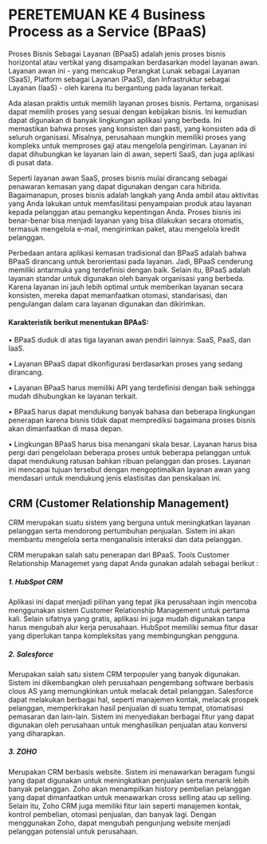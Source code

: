 # PERETEMUAN KE 4 Business Process as a Service (BPaaS)

Proses Bisnis Sebagai Layanan (BPaaS) adalah jenis proses bisnis horizontal atau vertikal yang disampaikan berdasarkan model layanan awan. Layanan awan ini - yang mencakup Perangkat Lunak sebagai Layanan (SaaS), Platform sebagai Layanan (PaaS), dan Infrastruktur sebagai Layanan (IaaS) - oleh karena itu bergantung pada layanan terkait.

Ada alasan praktis untuk memilih layanan proses bisnis. Pertama, organisasi dapat memilih proses yang sesuai dengan kebijakan bisnis. Ini kemudian dapat digunakan di banyak lingkungan aplikasi yang berbeda. Ini memastikan bahwa proses yang konsisten dan pasti, yang konsisten ada di seluruh organisasi. Misalnya, perusahaan mungkin memiliki proses yang kompleks untuk memproses gaji atau mengelola pengiriman. Layanan ini dapat dihubungkan ke layanan lain di awan, seperti SaaS, dan juga aplikasi di pusat data.

Seperti layanan awan SaaS, proses bisnis mulai dirancang sebagai penawaran kemasan yang dapat digunakan dengan cara hibrida. Bagaimanapun, proses bisnis adalah langkah yang Anda ambil atau aktivitas yang Anda lakukan untuk memfasilitasi penyampaian produk atau layanan kepada pelanggan atau pemangku kepentingan Anda. Proses bisnis ini benar-benar bisa menjadi layanan yang bisa dilakukan secara otomatis, termasuk mengelola e-mail, mengirimkan paket, atau mengelola kredit pelanggan.

Perbedaan antara aplikasi kemasan tradisional dan BPaaS adalah bahwa BPaaS dirancang untuk berorientasi pada layanan. Jadi, BPaaS cenderung memiliki antarmuka yang terdefinisi dengan baik. Selain itu, BPaaS adalah layanan standar untuk digunakan oleh banyak organisasi yang berbeda. Karena layanan ini jauh lebih optimal untuk memberikan layanan secara konsisten, mereka dapat memanfaatkan otomasi, standarisasi, dan pengulangan dalam cara layanan digunakan dan dikirimkan.


#### Karakteristik berikut menentukan BPAaS:

•	BPaaS duduk di atas tiga layanan awan pendiri lainnya: SaaS, PaaS, dan IaaS.

•	Layanan BPaaS dapat dikonfigurasi berdasarkan proses yang sedang dirancang.

•	Layanan BPaaS harus memiliki API yang terdefinisi dengan baik sehingga mudah dihubungkan ke layanan terkait.

•	BPaaS harus dapat mendukung banyak bahasa dan beberapa lingkungan penerapan karena bisnis tidak dapat memprediksi bagaimana proses bisnis akan dimanfaatkan di masa depan.

•	Lingkungan BPaaS harus bisa menangani skala besar. Layanan harus bisa pergi dari pengelolaan beberapa proses untuk beberapa pelanggan untuk dapat mendukung ratusan bahkan ribuan pelanggan dan proses. Layanan ini mencapai tujuan tersebut dengan mengoptimalkan layanan awan yang mendasari untuk mendukung jenis elastisitas dan penskalaan ini.


## CRM (Customer Relationship Management)

CRM merupakan suatu sistem yang berguna untuk meningkatkan layanan pelanggan serta mendorong pertumbuhan penjualan. Sistem ini akan membantu mengelola serta menganalisis interaksi dan data pelanggan.

CRM merupakan salah satu penerapan dari BPaaS. Tools Customer Relationship Managemet yang dapat Anda gunakan adalah sebagai berikut :

##### 1. HubSpot CRM
Aplikasi ini dapat menjadi pilihan yang tepat jika perusahaan ingin mencoba menggunakan sistem Customer Relationship Management untuk pertama kali. Selain sifatnya yang gratis, aplikasi ini juga mudah digunakan tanpa harus mengubah alur kerja perusahaan. 
HubSpot memiliki semua fitur dasar yang diperlukan tanpa kompleksitas yang membingungkan pengguna.

##### 2.  Salesforce
Merupakan salah satu sistem CRM terpopuler yang banyak digunakan. Sistem ini dikembangkan oleh perusahaan pengembang software berbasis clous AS yang memungkinkan untuk melacak detail pelanggan.
Salesforce dapat melakukan berbagai hal, seperti manajemen kontak, melacak prospek pelanggan, memperkirakan hasil penjualan di suatu tempat, otomatisasi pemasaran dan lain-lain.
Sistem ini menyediakan berbagai fitur yang dapat digunakan oleh perusahaan untuk menghasilkan penjualan atau konversi yang diharapkan.

##### 3. ZOHO
Merupakan CRM berbasis website. Sistem ini menawarkan beragam fungsi yang dapat digunakan untuk meningkatkan penjualan serta menarik lebih banyak pelanggan.
Zoho akan menampilkan history pembelian pelanggan yang dapat dimanfaatkan untuk menawarkan cross selling atau up selling. 
Selain itu, Zoho CRM juga memiliki fitur lain seperti manajemen kontak, kontrol pembelian, otomasi penjualan, dan banyak lagi.
Dengan menggunakan Zoho, dapat mengubah pengunjung website menjadi pelanggan potensial untuk perusahaan.
